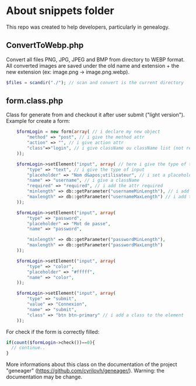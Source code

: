 # About snippets folder

This repo was created to help developers, particularly in genealogy.

## ConvertToWebp.php

Convert all files PNG, JPG, JPEG and BMP from directory to WEBP format.
All converted images are saved under the old name and extension + the new extension (ex: image.png -> image.png.webp).

```php
$files = scandir("./"); // scan and convert is the current directory
```

## form.class.php

Class for generate from and checkout it after user submit ("light version").
Example for create a form:

```php
    $formLogin = new form(array( // i declare my new object
        "method" => "post", // i give the method attr
        "action" => "", // i give action attr
        "class"=>"login", // i give className ou className list (not required)
    ));

    $formLogin->setElement("input", array( // here i give the type of tag
        "type" => "text", // i give the type of input
        "placeholder" => "Nom d&apos;utilisateur", // i set a placeholder
        "name" => "username", // i give a className
        "required" => "required", // i add the attr required
        "minlength" => db::getParameter("usernameMinLength"), // i add the attr minlength
        "maxlength" => db::getParameter("usernameMaxLength") // i add the attr maxlength
    ));

    $formLogin->setElement("input", array(
        "type" => "password",
        "placeholder" => "Mot de passe",
        "name" => "password",

        "minlength" => db::getParameter("passwordMinLength"),
        "maxlength" => db::getParameter("passwordMaxLength")
    ));

    $formLogin->setElement("input", array(
        "type" => "color",
        "placeholder" => "#fffff",
        "name" => "color",
    ));

    $formLogin->setElement("input", array(
        "type" => "submit",
        "value" => "Connexion",
        "name" => "submit",
        "class" => "btn btn-primary" // i add a class to the element
    ));
```

For check if the form is correctly filled:
```php
if(count($formLogin->check())==0){
  // continue..
}
```

More informations about this class on the documentation of the project "geneager" (https://github.com/cyrilovh/geneager/).
Warning: the documentation may be change.
